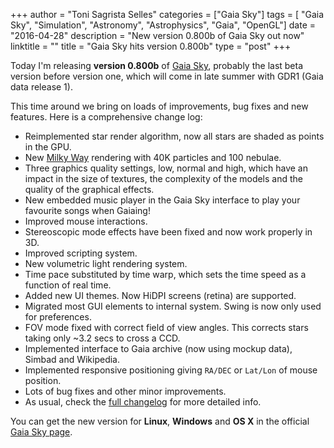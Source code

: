 +++
author = "Toni Sagrista Selles"
categories = ["Gaia Sky"]
tags = [ "Gaia Sky", "Simulation", "Astronomy", "Astrophysics", "Gaia", "OpenGL"]
date = "2016-04-28"
description = "New version 0.800b of Gaia Sky out now"
linktitle = ""
title = "Gaia Sky hits version 0.800b"
type = "post"
+++

Today I'm releasing **version 0.800b** of [Gaia Sky](http://ari-zah.github.io/gaiasky), probably the last beta version before version one, which will come in late summer with GDR1 (Gaia data release 1).

This time around we bring on loads of improvements, bug fixes and new features. Here is a comprehensive change log:

-  Reimplemented star render algorithm, now all stars are shaded as points in the GPU.
-  New [Milky Way](http://ari-zah.github.io/gaiasky/images/screenshots/screenshot_00028.jpg) rendering with 40K particles and 100 nebulae.
-  Three graphics quality settings, low, normal and high, which have an impact in the size of textures, the complexity of the models and the quality of the graphical effects.
-  New embedded music player in the Gaia Sky interface to play your favourite songs when Gaiaing!
-  Improved mouse interactions.
-  Stereoscopic mode effects have been fixed and now work properly in 3D.
-  Improved scripting system.
-  New volumetric light rendering system.
-  Time pace substituted by time warp, which sets the time speed as a function of real time.
-  Added new UI themes. Now HiDPI screens (retina) are supported.
-  Migrated most GUI elements to internal system. Swing is now only used for preferences.
-  FOV mode fixed with correct field of view angles. This corrects stars taking only ~3.2 secs to cross a CCD.
-  Implemented interface to Gaia archive (now using mockup data), Simbad and Wikipedia.
-  Implemented responsive positioning giving `RA/DEC` or `Lat/Lon` of mouse position.
-  Lots of bug fixes and other minor improvements.
-  As usual, check the [full changelog](https://github.com/ari-zah/gaiasandbox/compare/0.707b...0.800b) for more detailed info.

You can get the new version for **Linux**, **Windows** and **OS X** in the official [Gaia Sky page](https://zah.uni-heidelberg.de/gaia/outreach/gaiasandbox/downloads/).
